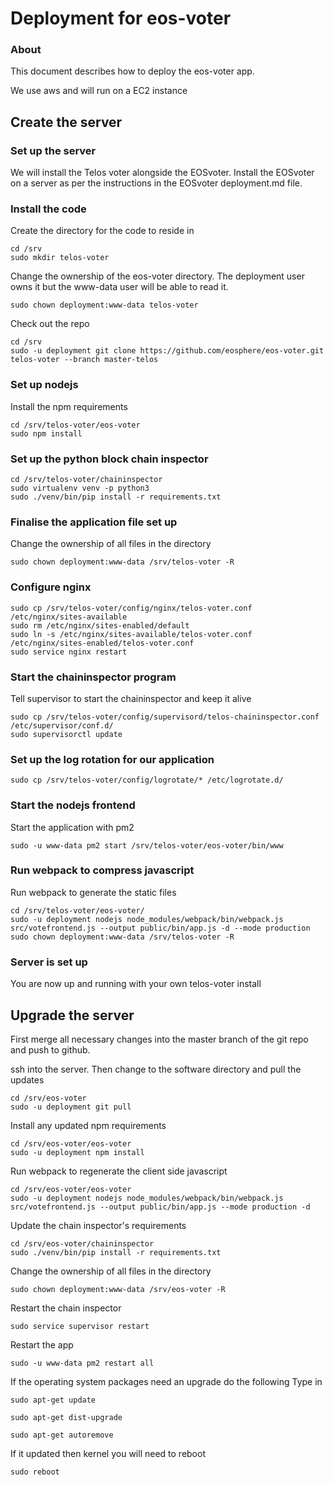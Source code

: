 # Deployment for eos-voter

### About

This document describes how to deploy the eos-voter app.

We use aws and will run on a EC2 instance

## Create the server

### Set up the server

We will install the Telos voter alongside the EOSvoter. Install the EOSvoter on
a server as per the instructions in the EOSvoter deployment.md file.


### Install the code

Create the directory for the code to reside in

```
cd /srv
sudo mkdir telos-voter
```

Change the ownership of the eos-voter directory. The deployment user owns it
but the www-data user will be able to read it.
```
sudo chown deployment:www-data telos-voter
```

Check out the repo

```
cd /srv
sudo -u deployment git clone https://github.com/eosphere/eos-voter.git telos-voter --branch master-telos
```

### Set up nodejs

Install the npm requirements

```
cd /srv/telos-voter/eos-voter
sudo npm install
```

### Set up the python block chain inspector

```
cd /srv/telos-voter/chaininspector
sudo virtualenv venv -p python3
sudo ./venv/bin/pip install -r requirements.txt
```

### Finalise the application file set up

Change the ownership of all files in the directory
```
sudo chown deployment:www-data /srv/telos-voter -R
```

### Configure nginx

```
sudo cp /srv/telos-voter/config/nginx/telos-voter.conf /etc/nginx/sites-available
sudo rm /etc/nginx/sites-enabled/default
sudo ln -s /etc/nginx/sites-available/telos-voter.conf /etc/nginx/sites-enabled/telos-voter.conf
sudo service nginx restart
```


### Start the chaininspector program

Tell supervisor to start the chaininspector and keep it alive
```
sudo cp /srv/telos-voter/config/supervisord/telos-chaininspector.conf /etc/supervisor/conf.d/
sudo supervisorctl update
```

### Set up the log rotation for our application
```
sudo cp /srv/telos-voter/config/logrotate/* /etc/logrotate.d/
```

### Start the nodejs frontend
Start the application with pm2
```
sudo -u www-data pm2 start /srv/telos-voter/eos-voter/bin/www
```

### Run webpack to compress javascript

Run webpack to generate the static files

```
cd /srv/telos-voter/eos-voter/
sudo -u deployment nodejs node_modules/webpack/bin/webpack.js src/votefrontend.js --output public/bin/app.js -d --mode production
sudo chown deployment:www-data /srv/telos-voter -R
```

### Server is set up

You are now up and running with your own telos-voter install

## Upgrade the server

First merge all necessary changes into the master branch of the git repo and push to github.

ssh into the server. Then change to the software directory and pull the updates

```
cd /srv/eos-voter
sudo -u deployment git pull
```

Install any updated npm requirements
```
cd /srv/eos-voter/eos-voter
sudo -u deployment npm install
```

Run webpack to regenerate the client side javascript
```
cd /srv/eos-voter/eos-voter
sudo -u deployment nodejs node_modules/webpack/bin/webpack.js src/votefrontend.js --output public/bin/app.js --mode production -d
```

Update the chain inspector's requirements
```
cd /srv/eos-voter/chaininspector
sudo ./venv/bin/pip install -r requirements.txt
```

Change the ownership of all files in the directory
```
sudo chown deployment:www-data /srv/eos-voter -R
```

Restart the chain inspector
```
sudo service supervisor restart
```

Restart the app
```
sudo -u www-data pm2 restart all
```

If the operating system packages need an upgrade do the following
Type in

```
sudo apt-get update

sudo apt-get dist-upgrade

sudo apt-get autoremove
```

If it updated then kernel you will need to reboot

```
sudo reboot
```
